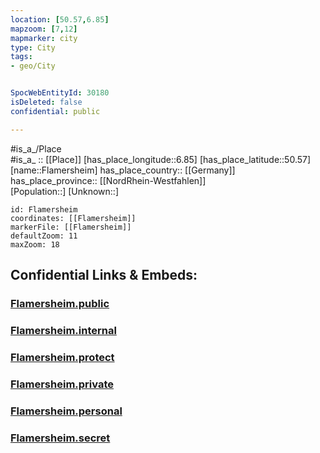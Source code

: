 ```yaml
---
location: [50.57,6.85] 
mapzoom: [7,12] 
mapmarker: city 
type: City
tags:
- geo/City


SpocWebEntityId: 30180
isDeleted: false
confidential: public

---
```

#is_a_/Place  
#is_a_ :: [[Place]] 
[has_place_longitude::6.85] 
[has_place_latitude::50.57] 
[name::Flamersheim] 
has_place_country:: [[Germany]]  
has_place_province:: [[NordRhein-Westfahlen]]  
[Population::] 
[Unknown::] 


```leaflet
id: Flamersheim
coordinates: [[Flamersheim]] 
markerFile: [[Flamersheim]] 
defaultZoom: 11 
maxZoom: 18
```


## Confidential Links & Embeds: 

### [Flamersheim.public](/_public/\Earth\Continent\Europe\Europe~Central\Germany\Germany~West\Nordrhein-Westfalen\counties~NW\Euskirchen\cities~Euskirchen\Euskirchen-city\CityFlamersheim.public.md) 

### [Flamersheim.internal](/_internal/\Earth\Continent\Europe\Europe~Central\Germany\Germany~West\Nordrhein-Westfalen\counties~NW\Euskirchen\cities~Euskirchen\Euskirchen-city\CityFlamersheim.internal.md) 

### [Flamersheim.protect](/_protect/\Earth\Continent\Europe\Europe~Central\Germany\Germany~West\Nordrhein-Westfalen\counties~NW\Euskirchen\cities~Euskirchen\Euskirchen-city\CityFlamersheim.protect.md) 

### [Flamersheim.private](/_private/\Earth\Continent\Europe\Europe~Central\Germany\Germany~West\Nordrhein-Westfalen\counties~NW\Euskirchen\cities~Euskirchen\Euskirchen-city\CityFlamersheim.private.md) 

### [Flamersheim.personal](/_personal/\Earth\Continent\Europe\Europe~Central\Germany\Germany~West\Nordrhein-Westfalen\counties~NW\Euskirchen\cities~Euskirchen\Euskirchen-city\CityFlamersheim.personal.md) 

### [Flamersheim.secret](/_secret/\Earth\Continent\Europe\Europe~Central\Germany\Germany~West\Nordrhein-Westfalen\counties~NW\Euskirchen\cities~Euskirchen\Euskirchen-city\CityFlamersheim.secret.md)

